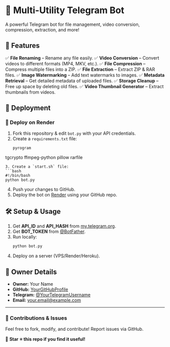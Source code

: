 # 📂 Multi-Utility Telegram Bot

A powerful Telegram bot for file management, video conversion, compression, extraction, and more!

## 🌟 Features
✅ **File Renaming** – Rename any file easily.
✅ **Video Conversion** – Convert videos to different formats (MP4, MKV, etc.).
✅ **File Compression** – Compress multiple files into a ZIP.
✅ **File Extraction** – Extract ZIP & RAR files.
✅ **Image Watermarking** – Add text watermarks to images.
✅ **Metadata Retrieval** – Get detailed metadata of uploaded files.
✅ **Storage Cleanup** – Free up space by deleting old files.
✅ **Video Thumbnail Generator** – Extract thumbnails from videos.

## 🚀 Deployment

### 🔹 Deploy on **Render**
1. Fork this repository & edit `bot.py` with your API credentials.
2. Create a `requirements.txt` file:
   ```
   pyrogram
tgcrypto
ffmpeg-python
pillow
rarfile
   ```
3. Create a `start.sh` file:
   ```bash
   #!/bin/bash
   python bot.py
   ```
4. Push your changes to GitHub.
5. Deploy the bot on [Render](https://render.com/) using your GitHub repo.

## 🛠 Setup & Usage
1. Get **API_ID** and **API_HASH** from [my.telegram.org](https://my.telegram.org/apps).
2. Get **BOT_TOKEN** from [@BotFather](https://t.me/BotFather).
3. Run locally:
   ```bash
   python bot.py
   ```
4. Deploy on a server (VPS/Render/Heroku).

## 👤 Owner Details
- **Owner:** Your Name
- **GitHub:** [YourGitHubProfile](https://github.com/YourGitHubProfile)
- **Telegram:** [@YourTelegramUsername](https://t.me/YourTelegramUsername)
- **Email:** your.email@example.com

---
### 📢 Contributions & Issues
Feel free to fork, modify, and contribute! Report issues via GitHub.

🔹 **Star ⭐ this repo if you find it useful!**

